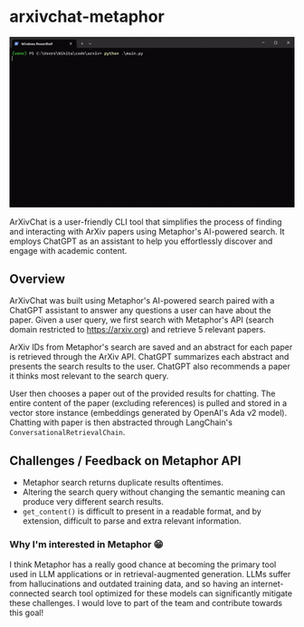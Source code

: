# arxivchat-metaphor

![demo](demo.gif)

ArXivChat is a user-friendly CLI tool that simplifies the process of finding and interacting with ArXiv papers using Metaphor's AI-powered search. It employs ChatGPT as an assistant to help you effortlessly discover and engage with academic content.

## Overview

ArXivChat was built using Metaphor's AI-powered search paired with a ChatGPT assistant to answer any questions a user can have about the paper. Given a user query, we first search with Metaphor's API (search domain restricted to https://arxiv.org) and retrieve 5 relevant papers.

ArXiv IDs from Metaphor's search are saved and an abstract for each paper is retrieved through the ArXiv API. ChatGPT summarizes each abstract and presents the search results to the user. ChatGPT also recommends a paper it thinks most relevant to the search query.

User then chooses a paper out of the provided results for chatting. The entire content of the paper (excluding references) is pulled and stored in a vector store instance (embeddings generated by OpenAI's Ada v2 model). Chatting with paper is then abstracted through LangChain's `ConversationalRetrievalChain`.

## Challenges / Feedback on Metaphor API

- Metaphor search returns duplicate results oftentimes.
- Altering the search query without changing the semantic meaning can produce very different search results.
- `get_content()` is difficult to present in a readable format, and by extension, difficult to parse and extra relevant information.

### Why I'm interested in Metaphor 😁

I think Metaphor has a really good chance at becoming the primary tool used in LLM applications or in retrieval-augmented generation. LLMs suffer from hallucinations and outdated training data, and so having an internet-connected search tool optimized for these models can significantly mitigate these challenges. I would love to part of the team and contribute towards this goal!